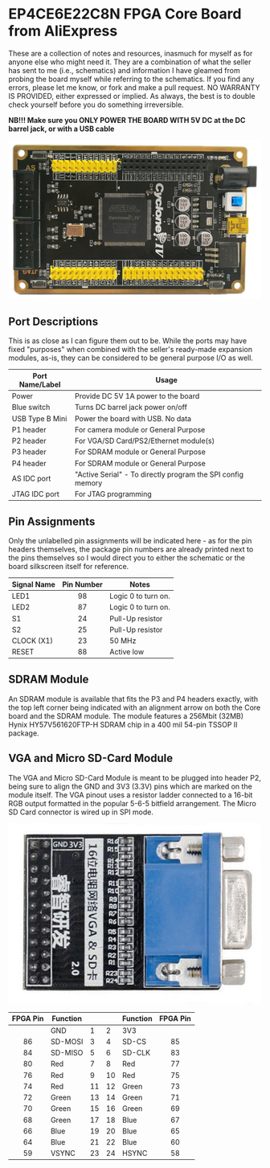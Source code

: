 # EP4CE6E22C8N FPGA Core Board from AliExpress
These are a collection of notes and resources, inasmuch for myself as for anyone else who might need it. They are a combination of what the seller has sent to me (i.e., schematics) and information I have gleamed from probing the board myself while referring to the schematics. If you find any errors, please let me know, or fork and make a pull request. NO WARRANTY IS PROVIDED, either expressed or implied. As always, the best is to double check yourself before you do something irreversible.

**NB!!! Make sure you ONLY POWER THE BOARD WITH 5V DC at the DC barrel jack, or with a USB cable**

![alt text](CoreBoard1.png "Top view of Cyclone IV Core Board")

## Port Descriptions
This is as close as I can figure them out to be. While the ports may have fixed "purposes" when combined with the seller's ready-made expansion modules, as-is, they can be considered to be general purpose I/O as well.

| Port Name/Label | Usage |
| --------------- | ----- |
| Power | Provide DC 5V 1A power to the board |
| Blue switch | Turns DC barrel jack power on/off |
| USB Type B Mini | Power the board with USB. No data |
| P1 header | For camera module or General Purpose|
| P2 header | For VGA/SD Card/PS2/Ethernet module(s) |
| P3 header | For SDRAM module or General Purpose |
| P4 header | For SDRAM module or General Purpose |
| AS IDC port | "Active Serial" - To directly program the SPI config memory |
| JTAG IDC port | For JTAG programming |

## Pin Assignments
Only the unlabelled pin assignments will be indicated here - as for the pin headers themselves, the package pin numbers are already printed next to the pins themselves
so I would direct you to either the schematic or the board silkscreen itself for reference.

| Signal Name | Pin Number | Notes |
| ----------- |:----------:| ----- |
| LED1        | 98         | Logic 0 to turn on. |
| LED2        | 87         | Logic 0 to turn on. |
| S1          | 24         | Pull-Up resistor |
| S2          | 25         | Pull-Up resistor |
| CLOCK (X1)  | 23         | 50 MHz |
| RESET       | 88         | Active low |

## SDRAM Module
An SDRAM module is available that fits the P3 and P4 headers exactly, with the top left corner being indicated with an alignment arrow on both the Core board and the SDRAM module. The module features a 256Mbit (32MB) Hynix HY57V561620FTP-H SDRAM chip in a 400 mil 54-pin TSSOP II package.

## VGA and Micro SD-Card Module
The VGA and Micro SD-Card Module is meant to be plugged into header P2, being sure to align the GND and 3V3 (3.3V) pins which are marked on the module itself.
The VGA pinout uses a resistor ladder connected to a 16-bit RGB output formatted in the popular 5-6-5 bitfield arrangement. The Micro SD Card connector is wired up in SPI mode.

![alt text](VGAandSDModule.png "VGA and Micro SD Card Module")

| FPGA Pin | Function |     |     | Function | FPGA Pin |
|:--------:| -------- | --- | --- | -------- |:--------:|
|     | GND      | 1    | 2    | 3V3    |     |
| 86  | SD-MOSI  | 3    | 4    | SD-CS  | 85  |
| 84  | SD-MISO  | 5    | 6    | SD-CLK | 83  |
| 80  | Red      | 7    | 8    | Red    | 77  |
| 76  | Red      | 9    | 10   | Red    | 75  |
| 74  | Red      | 11   | 12   | Green  | 73  |
| 72  | Green    | 13   | 14   | Green  | 71  |
| 70  | Green    | 15   | 16   | Green  | 69  |
| 68  | Green    | 17   | 18   | Blue   | 67  |
| 66  | Blue     | 19   | 20   | Blue   | 65  |
| 64  | Blue     | 21   | 22   | Blue   | 60  |
| 59  | VSYNC    | 23   | 24   | HSYNC  | 58  |
